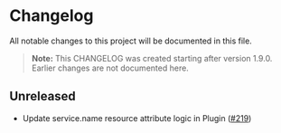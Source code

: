 # Changelog

All notable changes to this project will be documented in this file.

> **Note:** This CHANGELOG was created starting after version 1.9.0. Earlier changes are not documented here.

## Unreleased

- Update service.name resource attribute logic in Plugin
  ([#219](https://github.com/aws-observability/aws-otel-dotnet-instrumentation/pull/219))